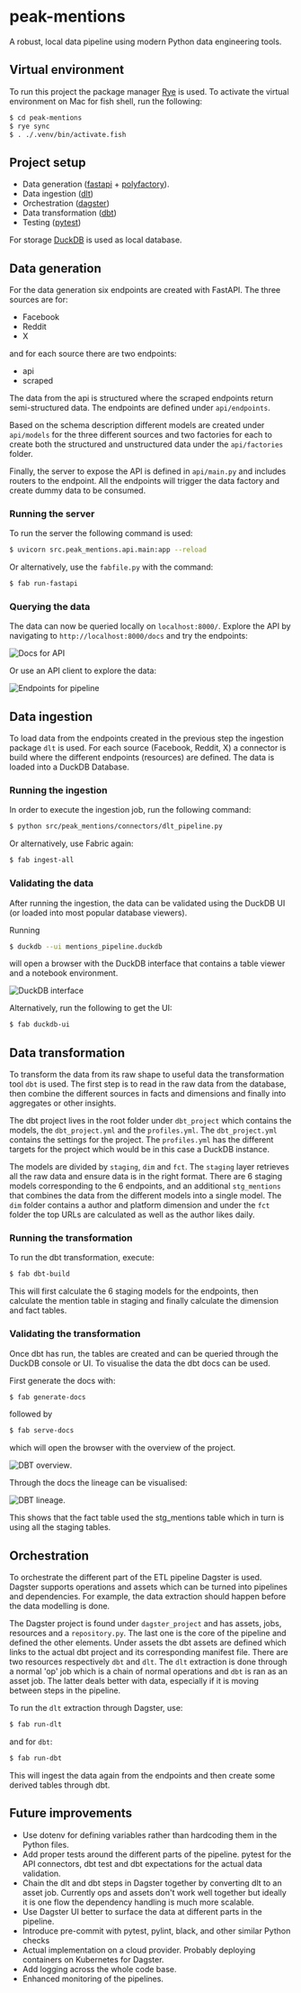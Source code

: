 # peak-mentions

A robust, local data pipeline using modern Python data engineering tools.

## Virtual environment

To run this project the package manager [Rye](https://rye.astral.sh) is used. To
activate the virtual environment on Mac for fish shell, run the following:

```sh
$ cd peak-mentions
$ rye sync
$ . ./.venv/bin/activate.fish
```

## Project setup

- Data generation ([fastapi](https://fastapi.tiangolo.com) +
  [polyfactory](https://polyfactory.litestar.dev/latest/)).
- Data ingestion ([dlt](https://dlthub.com))
- Orchestration ([dagster](https://dagster.io))
- Data transformation ([dbt](https://www.getdbt.com))
- Testing ([pytest](https://docs.pytest.org/en/stable/))

For storage [DuckDB](https://duckdb.org) is used as local database.

## Data generation

For the data generation six endpoints are created with FastAPI. The three
sources are for:

- Facebook
- Reddit
- X

and for each source there are two endpoints:

- api
- scraped

The data from the api is structured where the scraped endpoints return
semi-structured data. The endpoints are defined under `api/endpoints`.

Based on the schema description different models are created under `api/models`
for the three different sources and two factories for each to create both the
structured and unstructured data under the `api/factories` folder.

Finally, the server to expose the API is defined in `api/main.py` and includes
routers to the endpoint. All the endpoints will trigger the data factory and
create dummy data to be consumed.

### Running the server

To run the server the following command is used:

```bash
$ uvicorn src.peak_mentions.api.main:app --reload
```

Or alternatively, use the `fabfile.py` with the command:

```bash
$ fab run-fastapi
```

### Querying the data

The data can now be queried locally on `localhost:8000/`. Explore the API by
navigating to `http://localhost:8000/docs` and try the endpoints:

![Docs for API](img/peakmention_swagger.png)

Or use an API client to explore the data:

![Endpoints for pipeline](img/peakmention_httpie.png)

## Data ingestion

To load data from the endpoints created in the previous step the ingestion
package `dlt` is used. For each source (Facebook, Reddit, X) a connector is
build where the different endpoints (resources) are defined. The data is loaded
into a DuckDB Database.

### Running the ingestion

In order to execute the ingestion job, run the following command:

```bash
$ python src/peak_mentions/connectors/dlt_pipeline.py
```

Or alternatively, use Fabric again:

```bash
$ fab ingest-all
```

### Validating the data

After running the ingestion, the data can be validated using the DuckDB UI (or
loaded into most popular database viewers).

Running

```bash
$ duckdb --ui mentions_pipeline.duckdb
```

will open a browser with the DuckDB interface that contains a table viewer and a
notebook environment.

![DuckDB interface](img/duckdb_ui.png)

Alternatively, run the following to get the UI:

```bash
$ fab duckdb-ui
```

## Data transformation

To transform the data from its raw shape to useful data the transformation tool
`dbt` is used. The first step is to read in the raw data from the database, then
combine the different sources in facts and dimensions and finally into
aggregates or other insights.

The dbt project lives in the root folder under `dbt_project` which contains the
models, the `dbt_project.yml` and the `profiles.yml`. The `dbt_project.yml`
contains the settings for the project. The `profiles.yml` has the different
targets for the project which would be in this case a DuckDB instance.

The models are divided by `staging`, `dim` and `fct`. The `staging` layer
retrieves all the raw data and ensure data is in the right format. There are 6
staging models corresponding to the 6 endpoints, and an additional
`stg_mentions` that combines the data from the different models into a single
model. The `dim` folder contains a author and platform dimension and under the
`fct` folder the top URLs are calculated as well as the author likes daily.

### Running the transformation

To run the dbt transformation, execute:

```bash
$ fab dbt-build
```

This will first calculate the 6 staging models for the endpoints, then calculate
the mention table in staging and finally calculate the dimension and fact
tables.

### Validating the transformation

Once dbt has run, the tables are created and can be queried through the DuckDB
console or UI. To visualise the data the dbt docs can be used.

First generate the docs with:

```bash
$ fab generate-docs
```

followed by

```bash
$ fab serve-docs
```

which will open the browser with the overview of the project.

![DBT overview](img/dbt_overview.png).

Through the docs the lineage can be visualised:

![DBT lineage](img/dbt_lineage.png).

This shows that the fact table used the stg_mentions table which in turn is
using all the staging tables.

## Orchestration

To orchestrate the different part of the ETL pipeline Dagster is used. Dagster
supports operations and assets which can be turned into pipelines and
dependencies. For example, the data extraction should happen before the data
modelling is done.

The Dagster project is found under `dagster_project` and has assets, jobs,
resources and a `repository.py`. The last one is the core of the pipeline and
defined the other elements. Under assets the dbt assets are defined which links
to the actual dbt project and its corresponding manifest file. There are two
resources respectively `dbt` and `dlt`. The `dlt` extraction is done through a
normal 'op' job which is a chain of normal operations and `dbt` is ran as an
asset job. The latter deals better with data, especially if it is moving between
steps in the pipeline.

To run the `dlt` extraction through Dagster, use:

```bash
$ fab run-dlt
```

and for `dbt`:

```bash
$ fab run-dbt
```

This will ingest the data again from the endpoints and then create some derived
tables through dbt.

## Future improvements

- Use dotenv for defining variables rather than hardcoding them in the Python
  files.
- Add proper tests around the different parts of the pipeline. pytest for the
  API connectors, dbt test and dbt expectations for the actual data validation.
- Chain the dlt and dbt steps in Dagster together by converting dlt to an asset
  job. Currently ops and assets don't work well together but ideally it is one
  flow the dependency handling is much more scalable.
- Use Dagster UI better to surface the data at different parts in the pipeline.
- Introduce pre-commit with pytest, pylint, black, and other similar Python
  checks
- Actual implementation on a cloud provider. Probably deploying containers on
  Kubernetes for Dagster.
- Add logging across the whole code base.
- Enhanced monitoring of the pipelines.
